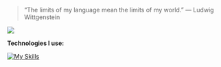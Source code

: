 > “The limits of my language mean the limits of my world.” — Ludwig Wittgenstein

![](https://www.codewars.com/users/egor7orlov/badges/small)

**Technologies I use:**

[![My Skills](https://skillicons.dev/icons?i=ts,nodejs,nestjs,postgres,mongodb,redis,docker,linux&perline=3)](https://skillicons.dev)
